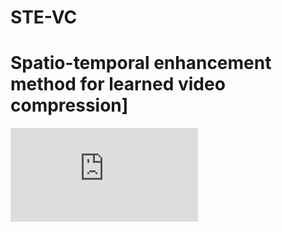 # STE-VC
# Spatio-temporal enhancement method for learned video compression]

![overview_STEVC.pdf](https://github.com/isymwang/STE-VC/blob/main/fig/overview_STEVC.pdf)

